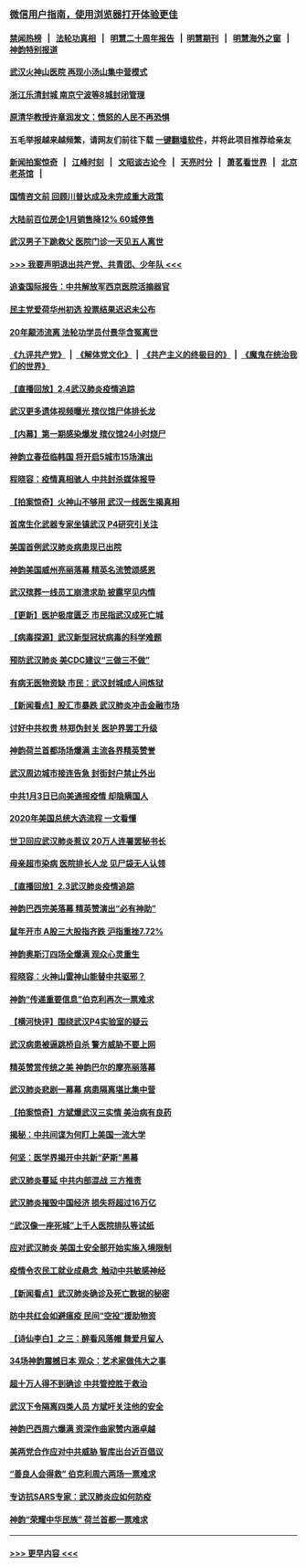 ### [微信用户指南，使用浏览器打开体验更佳](https://github.com/gfw-breaker/banned-news1/blob/master/indexes/wechat-guide.md?t=0)
#### [禁闻热榜](热点新闻.md?t=0)  &nbsp;&nbsp;|&nbsp;&nbsp; [法轮功真相](https://github.com/gfw-breaker/truth/blob/master/README.md?t=0) &nbsp;&nbsp;|&nbsp;&nbsp; [明慧二十周年报告](https://github.com/gfw-breaker/mh-reports/blob/master/README.md?t=0) &nbsp;&nbsp;|&nbsp;&nbsp;[明慧期刊](https://github.com/gfw-breaker/mh-qikan) &nbsp;&nbsp;|&nbsp;&nbsp; [明慧海外之窗](https://github.com/gfw-breaker/mh-news/blob/master/README.md?t=0) &nbsp;&nbsp;|&nbsp;&nbsp; [神韵特别报道](https://github.com/gfw-breaker/mh-news/blob/master/shenyun.md?t=0)
#### [武汉火神山医院 再现小汤山集中营模式](../pages/nf4514/n11844763.md?t=02050811) 
#### [浙江乐清封城 南京宁波等8城封闭管理](../pages/nf4514/n11844464.md?t=02050811) 
#### [原清华教授许章润发文：愤怒的人民不再恐惧](../pages/nf4514/n11844347.md?t=02050811) 
#### 五毛举报越来越频繁，请网友们前往下载 [一键翻墙软件](https://github.com/gfw-breaker/ssr-accounts)，并将此项目推荐给亲友
#### [新闻拍案惊奇](https://github.com/gfw-breaker/banned-news1/blob/master/pages/link4.md) &nbsp;&nbsp;|&nbsp;&nbsp; [江峰时刻](https://github.com/gfw-breaker/banned-news1/blob/master/pages/link4.md) &nbsp;&nbsp;|&nbsp;&nbsp; [文昭谈古论今](https://github.com/gfw-breaker/banned-news1/blob/master/pages/link4.md) &nbsp;&nbsp;|&nbsp;&nbsp; [天亮时分](https://github.com/gfw-breaker/banned-news1/blob/master/pages/link4.md) &nbsp;&nbsp;|&nbsp;&nbsp; [萧茗看世界](https://github.com/gfw-breaker/banned-news1/blob/master/pages/link4.md) &nbsp;&nbsp;|&nbsp;&nbsp; [北京老茶馆](https://github.com/gfw-breaker/banned-news1/blob/master/pages/link4.md) &nbsp;&nbsp;|&nbsp;&nbsp; 
#### [国情咨文前 回顾川普达成及未完成重大政策](../pages/nf4514/n11844581.md?t=02050811) 
#### [大陆前百位房企1月销售降12% 60城停售](../pages/nf4514/n11844398.md?t=02050811) 
#### [武汉男子下跪救父 医院门诊一天见五人离世](../pages/nf4514/n11844073.md?t=02050811) 
#### [>>> 我要声明退出共产党、共青团、少年队 <<<](https://github.com/begood0513/goodnews/blob/master/quit/letter.md) 
#### [追查国际报告：中共解放军西京医院活摘器官](../pages/nf4514/n11838359.md?t=02050811) 
#### [民主党爱荷华州初选 投票结果迟迟未公布](../pages/nf4514/n11844207.md?t=02050811) 
#### [20年颠沛流离 法轮功学员付景华含冤离世](../pages/nf4514/n11841986.md?t=02050811) 
#### [《九评共产党》](https://github.com/begood0513/9ping.md/blob/master/README.md) &nbsp;|&nbsp; [《解体党文化》](../../../../jtdwh.md/blob/master/README.md)  &nbsp;|&nbsp; [《共产主义的终极目的》](../../../../gczydzjmd.md/blob/master/README.md) &nbsp;|&nbsp; [《魔鬼在统治我们的世界》](../../../../mgztzwmdsj.md/blob/master/README.md) 
#### [【直播回放】2.4武汉肺炎疫情追踪](../pages/nf4514/n11844032.md?t=02050811) 
#### [武汉更多遗体视频曝光 殡仪馆尸体排长龙](../pages/nf4514/n11844057.md?t=02050811) 
#### [【内幕】第一期感染爆发 殡仪馆24小时烧尸](../pages/nf4514/n11843944.md?t=02050811) 
#### [神韵立春莅临韩国 将开启5城市15场演出](../pages/nf4514/n11843781.md?t=02050811) 
#### [程晓容：疫情真相骇人 中共封杀媒体报导](../pages/nf4514/n11843546.md?t=02050811) 
#### [【拍案惊奇】火神山不够用 武汉一线医生揭真相](../pages/nf4514/n11842682.md?t=02050811) 
#### [首席生化武器专家坐镇武汉 P4研究引关注](../pages/nf4514/n11842412.md?t=02050811) 
#### [美国首例武汉肺炎病患现已出院](../pages/nf4514/n11842740.md?t=02050811) 
#### [神韵美国威州亮丽落幕 精英名流赞颂感恩](../pages/nf4514/n11842912.md?t=02050811) 
#### [武汉殡葬一线员工崩溃求助 披露罕见内情](../pages/nf4514/n11842482.md?t=02050811) 
#### [【更新】医护极度匮乏 市民指武汉成死亡城](../pages/nf4514/n11801312.md?t=02050811) 
#### [【病毒探源】武汉新型冠状病毒的科学难题](../pages/nf4514/n11842176.md?t=02050811) 
#### [预防武汉肺炎 美CDC建议“三做三不做”](../pages/nf4514/n11842700.md?t=02050811) 
#### [有病无医物资缺 市民：武汉封城成人间炼狱](../pages/nf4514/n11839878.md?t=02050811) 
#### [【新闻看点】股汇市暴跌 武汉肺炎冲击金融市场](../pages/nf4514/n11842216.md?t=02050811) 
#### [讨好中共权贵 林郑伪封关 医护界罢工升级](../pages/nf4514/n11842359.md?t=02050811) 
#### [神韵荷兰首都场场爆满 主流各界精英赞誉](../pages/nf4514/n11842287.md?t=02050811) 
#### [武汉周边城市接连告急 封街封户禁止外出](../pages/nf4514/n11842277.md?t=02050811) 
#### [中共1月3日已向美通报疫情 却隐瞒国人](../pages/nf4514/n11841978.md?t=02050811) 
#### [2020年美国总统大选流程 一文看懂](../pages/nf4514/n11842056.md?t=02050811) 
#### [世卫回应武汉肺炎惹议 20万人连署罢秘书长](../pages/nf4514/n11841664.md?t=02050811) 
#### [母亲超市染病 医院排长人龙 见尸袋无人认领](../pages/nf4514/n11841762.md?t=02050811) 
#### [【直播回放】2.3武汉肺炎疫情追踪](../pages/nf4514/n11841577.md?t=02050811) 
#### [神韵巴西完美落幕 精英赞演出“必有神助”](../pages/nf4514/n11841240.md?t=02050811) 
#### [鼠年开市 A股三大股指齐跌 沪指重挫7.72%](../pages/nf4514/n11840461.md?t=02050811) 
#### [神韵奥斯汀四场全爆满 观众心灵重生](../pages/nf4514/n11841188.md?t=02050811) 
#### [程晓容：火神山雷神山能替中共驱邪？](../pages/nf4514/n11841031.md?t=02050811) 
#### [神韵“传递重要信息”伯克利再次一票难求](../pages/nf4514/n11841111.md?t=02050811) 
#### [【横河快评】围绕武汉P4实验室的疑云](../pages/nf4514/n11840494.md?t=02050811) 
#### [武汉病患被逼跳桥自杀 警方威胁不要上网](../pages/nf4514/n11838521.md?t=02050811) 
#### [精英赞赏传统之美 神韵巴尔的摩亮丽落幕](../pages/nf4514/n11840858.md?t=02050811) 
#### [武汉肺炎悲剧一幕幕 病患隔离堪比集中营](../pages/nf4514/n11838047.md?t=02050811) 
#### [【拍案惊奇】方斌爆武汉三实情 美治病有良药](../pages/nf4514/n11839984.md?t=02050811) 
#### [揭秘：中共间谍为何盯上美国一流大学](../pages/nf4514/n11840270.md?t=02050811) 
#### [何坚：医学界揭开中共新“萨斯”黑幕](../pages/nf4514/n11839868.md?t=02050811) 
#### [武汉肺炎蔓延 中共内部混战 三方推责](../pages/nf4514/n11839612.md?t=02050811) 
#### [武汉肺炎摧毁中国经济 损失将超过16万亿](../pages/nf4514/n11839723.md?t=02050811) 
#### [“武汉像一座死城”上千人医院排队等试纸](../pages/nf4514/n11839724.md?t=02050811) 
#### [应对武汉肺炎 美国土安全部开始实施入境限制](../pages/nf4514/n11839729.md?t=02050811) 
#### [疫情令农民工就业成悬念  触动中共敏感神经](../pages/nf4514/n11839625.md?t=02050811) 
#### [【新闻看点】武汉肺炎确诊及死亡数据的秘密](../pages/nf4514/n11839539.md?t=02050811) 
#### [防中共红会如避瘟疫 民间“空投”援助物资](../pages/nf4514/n11839313.md?t=02050811) 
#### [【诗仙李白】之三：醉看风落帽 舞爱月留人](../pages/nf4514/n11802452.md?t=02050811) 
#### [34场神韵震撼日本 观众：艺术家做伟大之事](../pages/nf4514/n11839579.md?t=02050811) 
#### [超十万人得不到确诊 中共管控胜于救治](../pages/nf4514/n11838462.md?t=02050811) 
#### [武汉下令隔离四类人员 方斌吁关注他的安全](../pages/nf4514/n11838878.md?t=02050811) 
#### [神韵巴西周六爆满 资深作曲家赞内涵卓越](../pages/nf4514/n11839099.md?t=02050811) 
#### [美两党合作应对中共威胁 智库出台近百倡议](../pages/nf4514/n11838437.md?t=02050811) 
#### [“善良人会得救” 伯克利周六两场一票难求](../pages/nf4514/n11839147.md?t=02050811) 
#### [专访抗SARS专家：武汉肺炎应如何防疫](../pages/nf4514/n11831446.md?t=02050811) 
#### [神韵“荣耀中华民族” 荷兰首都一票难求](../pages/nf4514/n11838821.md?t=02050811) 

----
#### [ >>> 更早内容 <<< ](../indexes/nf4514-earlier.md)
